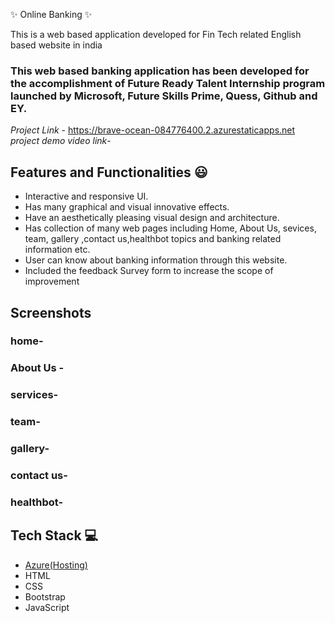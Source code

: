  ✨ Online Banking  ✨

This is a web based application developed for Fin Tech related English based website in india

### This web based banking application has been developed for the accomplishment of Future Ready Talent Internship program launched by Microsoft, Future Skills Prime, Quess, Github and EY.


*Project Link* - https://brave-ocean-084776400.2.azurestaticapps.net
*project demo video link*-


## Features and Functionalities 😃

- Interactive and responsive UI.
- Has many graphical and visual innovative effects.
- Have an aesthetically pleasing visual design and architecture.
- Has collection of many web pages including Home, About Us, sevices, team, gallery ,contact us,healthbot topics and banking related information etc.
- User can know about banking information through this website.
- Included the feedback Survey form to increase the scope of improvement 

## Screenshots


### home-


   

### About Us -






### services-




### team-




### gallery-




### contact us-



### healthbot-




## Tech Stack 💻

- [Azure(Hosting)](https://azure.microsoft.com/en-in/features/azure-portal/)
- HTML
- CSS
- Bootstrap
- JavaScript
